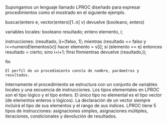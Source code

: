 Supongamos un lenguaje llamado LPROC diseñado para expresar procedimientos 
como el mostrado en el siguiente ejemplo.


buscar(entero e, vector(entero)[1..n] v) devuelve (booleano, entero)

variables locales:
 booleano resultado;
 entero elemento, i;
 
instrucciones:
 (resultado, i)=(falso, 1);
 mientras (resultado == falso y i<=numeroElementos(v)) hacer
 elemento = v[i];
 si (elemento == e) entonces
 resultado = cierto;
 sino
 i=i+1;
 finsi
 finmientras
 devuelve (resultado,i);
 
fin

    
    El perfil de un procedimiento consta de nombre, parámetros y resultados. 
Internamente el procedimiento se estructura con un conjunto de variables 
locales y una secuencia de instrucciones. Los tipos elementales en LPROC son el 
tipo lógico y el tipo entero. El único tipo no elemental es el tipo vector 
(de elementos enteros o lógicos). La declaración de un vector siempre
incluirá el tipo de sus elementos y el rango de sus índices. LPROC tiene 5 
tipos de instrucciones: asignaciones simples, asignaciones múltiples, 
iteraciones, condicionales y devolución de resultados. 
